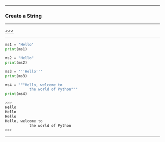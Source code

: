 
---

### Create a String

---

[<<<](https://github.com/ttltrk/PRG/blob/master/PY/DOC/FLPY/FLPY.MD)

---

```python
ms1 = 'Hello'
print(ms1)

ms2 = "Hello"
print(ms2)

ms3 = '''Hello'''
print(ms3)

ms4 = """Hello, welcome to
           the world of Python"""
print(ms4)

>>>
Hello
Hello
Hello
Hello, welcome to
           the world of Python
>>>
```

---
